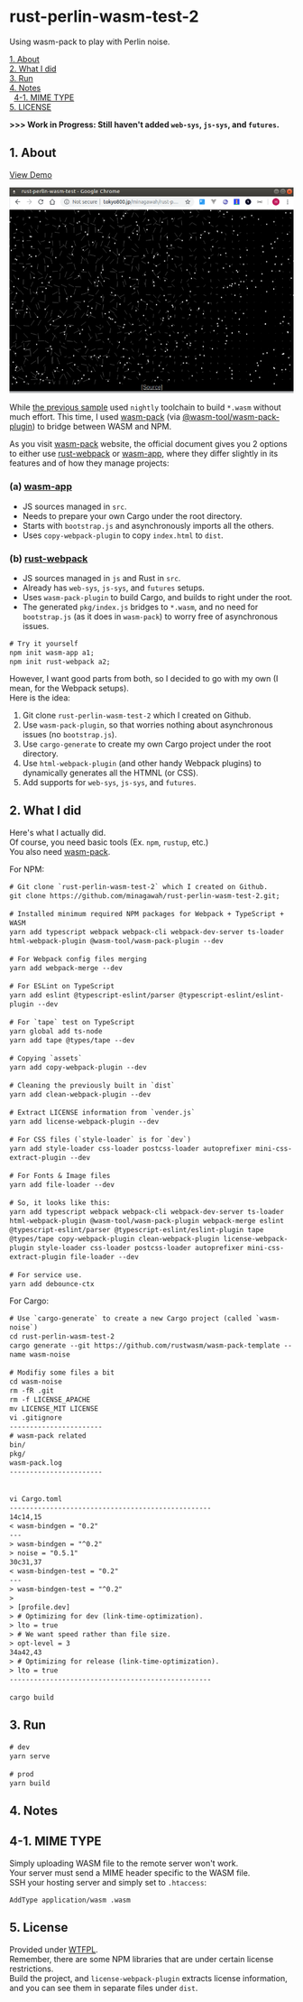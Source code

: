 # rust-perlin-wasm-test-2

Using wasm-pack to play with Perlin noise.


[1. About](#about)  
[2. What I did](#what)  
[3. Run](#run)  
[4. Notes](#notes)  
&nbsp; [4-1. MIME TYPE](#notes-mime)  
[5. LICENSE](#license)  


**&gt;&gt;&gt; Work in Progress: Still haven't added `web-sys`, `js-sys`, and `futures`.**


<a id="about"></a>
## 1. About

[View Demo](http://tokyo800.jp/minagawah/rust-perlin-wasm-test-2/)

![screenshot](screenshot.png "Screenshot")

While [the previous sample](https://github.com/minagawah/rust-perlin-wasm-test)
used `nightly` toolchain to build `*.wasm` without much effort.
This time, I used [wasm-pack](https://github.com/rustwasm/wasm-pack)
(via [@wasm-tool/wasm-pack-plugin](https://github.com/wasm-tool/wasm-pack-plugin))
to bridge between WASM and NPM.

As you visit [wasm-pack](https://github.com/rustwasm/wasm-pack) website,
the official document gives you 2 options to either use
[rust-webpack](https://github.com/rustwasm/rust-webpack-template)
or
[wasm-app](https://github.com/rustwasm/create-wasm-app),
where they differ slightly in its features and of how they manage projects:

### (a) [wasm-app](https://github.com/rustwasm/create-wasm-app)
- JS sources managed in `src`.
- Needs to prepare your own Cargo under the root directory.
- Starts with `bootstrap.js` and asynchronously imports all the others.
- Uses `copy-webpack-plugin` to copy `index.html` to `dist`.

### (b) [rust-webpack](https://github.com/rustwasm/rust-webpack-template)
- JS sources managed in `js` and Rust in `src`.
- Already has `web-sys`, `js-sys`, and `futures` setups.
- Uses `wasm-pack-plugin` to build Cargo, and builds to right under the root.
- The generated `pkg/index.js` bridges to `*.wasm`, and no need for `bootstrap.js` (as it does in `wasm-pack`) to worry free of asynchronous issues.


```
# Try it yourself
npm init wasm-app a1;
npm init rust-webpack a2;
```

However, I want good parts from both,
so I decided to go with my own (I mean, for the Webpack setups).  
Here is the idea:

1. Git clone `rust-perlin-wasm-test-2` which I created on Github.
2. Use `wasm-pack-plugin`, so that worries nothing about asynchronous issues (no `bootstrap.js`).
3. Use `cargo-generate` to create my own Cargo project under the root directory.
4. Use `html-webpack-plugin` (and other handy Webpack plugins) to dynamically generates all the HTMNL (or CSS).
5. Add supports for `web-sys`, `js-sys`, and `futures`.



<a id="what"></a>
## 2. What I did

Here's what I actually did.  
Of course, you need basic tools (Ex. `npm`, `rustup`, etc.)  
You also need [wasm-pack](https://rustwasm.github.io/wasm-pack/installer/).

For NPM:

```
# Git clone `rust-perlin-wasm-test-2` which I created on Github.
git clone https://github.com/minagawah/rust-perlin-wasm-test-2.git;

# Installed minimum required NPM packages for Webpack + TypeScript + WASM
yarn add typescript webpack webpack-cli webpack-dev-server ts-loader html-webpack-plugin @wasm-tool/wasm-pack-plugin --dev

# For Webpack config files merging
yarn add webpack-merge --dev

# For ESLint on TypeScript
yarn add eslint @typescript-eslint/parser @typescript-eslint/eslint-plugin --dev

# For `tape` test on TypeScript
yarn global add ts-node
yarn add tape @types/tape --dev

# Copying `assets`
yarn add copy-webpack-plugin --dev

# Cleaning the previously built in `dist`
yarn add clean-webpack-plugin --dev

# Extract LICENSE information from `vender.js`
yarn add license-webpack-plugin --dev

# For CSS files (`style-loader` is for `dev`)
yarn add style-loader css-loader postcss-loader autoprefixer mini-css-extract-plugin --dev

# For Fonts & Image files
yarn add file-loader --dev

# So, it looks like this:
yarn add typescript webpack webpack-cli webpack-dev-server ts-loader html-webpack-plugin @wasm-tool/wasm-pack-plugin webpack-merge eslint @typescript-eslint/parser @typescript-eslint/eslint-plugin tape @types/tape copy-webpack-plugin clean-webpack-plugin license-webpack-plugin style-loader css-loader postcss-loader autoprefixer mini-css-extract-plugin file-loader --dev

# For service use.
yarn add debounce-ctx
```

For Cargo:

```
# Use `cargo-generate` to create a new Cargo project (called `wasm-noise`)
cd rust-perlin-wasm-test-2
cargo generate --git https://github.com/rustwasm/wasm-pack-template --name wasm-noise

# Modifiy some files a bit
cd wasm-noise
rm -fR .git
rm -f LICENSE_APACHE
mv LICENSE_MIT LICENSE
vi .gitignore
-----------------------
# wasm-pack related
bin/
pkg/
wasm-pack.log
-----------------------


vi Cargo.toml
--------------------------------------------------
14c14,15
< wasm-bindgen = "0.2"
---
> wasm-bindgen = "^0.2"
> noise = "0.5.1"
30c31,37
< wasm-bindgen-test = "0.2"
---
> wasm-bindgen-test = "^0.2"
> 
> [profile.dev]
> # Optimizing for dev (link-time-optimization).
> lto = true
> # We want speed rather than file size.
> opt-level = 3
34a42,43
> # Optimizing for release (link-time-optimization).
> lto = true
--------------------------------------------------

cargo build
```


<a id="run"></a>
## 3. Run

```
# dev
yarn serve

# prod
yarn build
```


<a id="notes"></a>
## 4. Notes


<a id="notes-mime"></a>
## 4-1. MIME TYPE

Simply uploading WASM file to the remote server won't work.  
Your server must send a MIME header specific to the WASM file.  
SSH your hosting server and simply set to `.htaccess`:

```
AddType application/wasm .wasm
```


<a id="license"></a>
## 5. License

Provided under [WTFPL](./LICENSE).  
Remember, there are some NPM libraries that are under certain license restrictions.  
Build the project, and `license-webpack-plugin` extracts license information,
and you can see them in separate files under `dist`.

